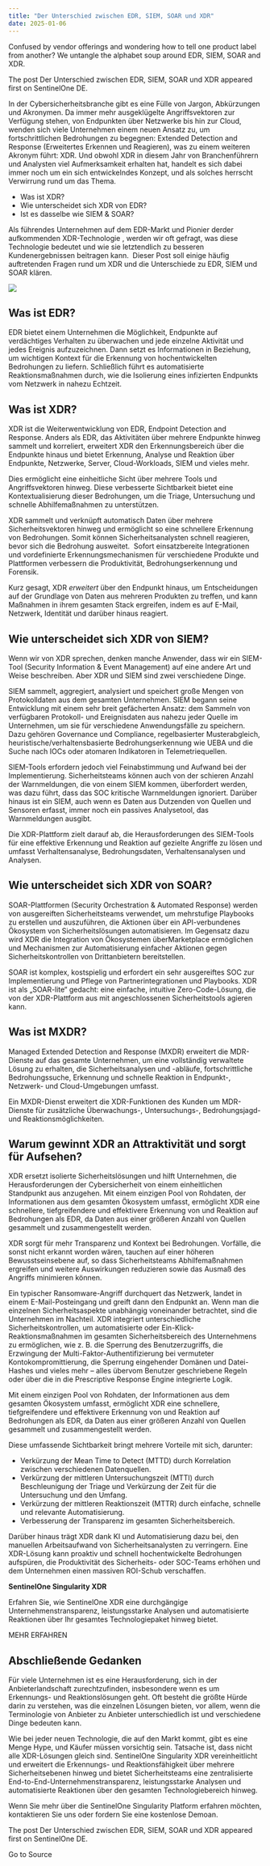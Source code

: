 ```yaml
---
title: "Der Unterschied zwischen EDR, SIEM, SOAR und XDR"
date: 2025-01-06
---
```


Confused by vendor offerings and wondering how to tell one product label from another? We untangle the alphabet soup around EDR, SIEM, SOAR and XDR.

The post Der Unterschied zwischen EDR, SIEM, SOAR und XDR appeared first on SentinelOne DE.

In der Cybersicherheitsbranche gibt es eine Fülle von Jargon, Abkürzungen und Akronymen. Da immer mehr ausgeklügelte Angriffsvektoren zur Verfügung stehen, von Endpunkten über Netzwerke bis hin zur Cloud, wenden sich viele Unternehmen einem neuen Ansatz zu, um fortschrittlichen Bedrohungen zu begegnen: Extended Detection and Response (Erweitertes Erkennen und Reagieren), was zu einem weiteren Akronym führt: XDR. Und obwohl XDR in diesem Jahr von Branchenführern und Analysten viel Aufmerksamkeit erhalten hat, handelt es sich dabei immer noch um ein sich entwickelndes Konzept, und als solches herrscht Verwirrung rund um das Thema.

- Was ist XDR?
- Wie unterscheidet sich XDR von EDR?
- Ist es dasselbe wie SIEM & SOAR?

Als führendes Unternehmen auf dem EDR-Markt und Pionier derder aufkommenden XDR-Technologie , werden wir oft gefragt, was diese Technologie bedeutet und wie sie letztendlich zu besseren Kundenergebnissen beitragen kann.  Dieser Post soll einige häufig auftretenden Fragen rund um XDR und die Unterschiede zu EDR, SIEM und SOAR klären.

![](https://de.sentinelone.com/wp-content/uploads/sites/3/2022/05/Understanding-the-Difference-Between-EDR-SIEM-SOAR-and-XDR_BLOG2.jpg)

## **Was ist EDR?**

EDR bietet einem Unternehmen die Möglichkeit, Endpunkte auf verdächtiges Verhalten zu überwachen und jede einzelne Aktivität und jedes Ereignis aufzuzeichnen. Dann setzt es Informationen in Beziehung, um wichtigen Kontext für die Erkennung von hochentwickelten Bedrohungen zu liefern. Schließlich führt es automatisierte Reaktionsmaßnahmen durch, wie die Isolierung eines infizierten Endpunkts vom Netzwerk in nahezu Echtzeit.

## **Was ist XDR?**

XDR ist die Weiterwentwicklung von EDR, Endpoint Detection and Response. Anders als EDR, das Aktivitäten über mehrere Endpunkte hinweg sammelt und korreliert, erweitert XDR den Erkennungsbereich über die Endpunkte hinaus und bietet Erkennung, Analyse und Reaktion über Endpunkte, Netzwerke, Server, Cloud-Workloads, SIEM und vieles mehr.

Dies ermöglicht eine einheitliche Sicht über mehrere Tools und Angriffsvektoren hinweg. Diese verbesserte Sichtbarkeit bietet eine Kontextualisierung dieser Bedrohungen, um die Triage, Untersuchung und schnelle Abhilfemaßnahmen zu unterstützen.

XDR sammelt und verknüpft automatisch Daten über mehrere Sicherheitsvektoren hinweg und ermöglicht so eine schnellere Erkennung von Bedrohungen. Somit können Sicherheitsanalysten schnell reagieren, bevor sich die Bedrohung ausweitet.  Sofort einsatzbereite Integrationen und vordefinierte Erkennungsmechanismen für verschiedene Produkte und Plattformen verbessern die Produktivität, Bedrohungserkennung und Forensik.

Kurz gesagt, XDR _erweitert_ über den Endpunkt hinaus, um Entscheidungen auf der Grundlage von Daten aus mehreren Produkten zu treffen, und kann Maßnahmen in ihrem gesamten Stack ergreifen, indem es auf E-Mail, Netzwerk, Identität und darüber hinaus reagiert.

## **Wie unterscheidet sich XDR von SIEM?**

Wenn wir von XDR sprechen, denken manche Anwender, dass wir ein SIEM-Tool (Security Information & Event Management) auf eine andere Art und Weise beschreiben. Aber XDR und SIEM sind zwei verschiedene Dinge.

SIEM sammelt, aggregiert, analysiert und speichert große Mengen von Protokolldaten aus dem gesamten Unternehmen. SIEM begann seine Entwicklung mit einem sehr breit gefächerten Ansatz: dem Sammeln von verfügbaren Protokoll- und Ereignisdaten aus nahezu jeder Quelle im Unternehmen, um sie für verschiedene Anwendungsfälle zu speichern. Dazu gehören Governance und Compliance, regelbasierter Musterabgleich, heuristische/verhaltensbasierte Bedrohungserkennung wie UEBA und die Suche nach IOCs oder atomaren Indikatoren in Telemetriequellen.

SIEM-Tools erfordern jedoch viel Feinabstimmung und Aufwand bei der Implementierung. Sicherheitsteams können auch von der schieren Anzahl der Warnmeldungen, die von einem SIEM kommen, überfordert werden, was dazu führt, dass das SOC kritische Warnmeldungen ignoriert. Darüber hinaus ist ein SIEM, auch wenn es Daten aus Dutzenden von Quellen und Sensoren erfasst, immer noch ein passives Analysetool, das Warnmeldungen ausgibt.

Die XDR-Plattform zielt darauf ab, die Herausforderungen des SIEM-Tools für eine effektive Erkennung und Reaktion auf gezielte Angriffe zu lösen und umfasst Verhaltensanalyse, Bedrohungsdaten, Verhaltensanalysen und Analysen.

## **Wie unterscheidet sich XDR von SOAR?**

SOAR-Plattformen (Security Orchestration & Automated Response) werden von ausgereiften Sicherheitsteams verwendet, um mehrstufige Playbooks zu erstellen und auszuführen, die Aktionen über ein API-verbundenes Ökosystem von Sicherheitslösungen automatisieren. Im Gegensatz dazu wird XDR die Integration von Ökosystemen überMarketplace ermöglichen und Mechanismen zur Automatisierung einfacher Aktionen gegen Sicherheitskontrollen von Drittanbietern bereitstellen.

SOAR ist komplex, kostspielig und erfordert ein sehr ausgereiftes SOC zur Implementierung und Pflege von Partnerintegrationen und Playbooks. XDR ist als „SOAR-lite“ gedacht: eine einfache, intuitive Zero-Code-Lösung, die von der XDR-Plattform aus mit angeschlossenen Sicherheitstools agieren kann.

## **Was ist MXDR?**

Managed Extended Detection and Response (MXDR) erweitert die MDR-Dienste auf das gesamte Unternehmen, um eine vollständig verwaltete Lösung zu erhalten, die Sicherheitsanalysen und -abläufe, fortschrittliche Bedrohungssuche, Erkennung und schnelle Reaktion in Endpunkt-, Netzwerk- und Cloud-Umgebungen umfasst.

Ein MXDR-Dienst erweitert die XDR-Funktionen des Kunden um MDR-Dienste für zusätzliche Überwachungs-, Untersuchungs-, Bedrohungsjagd- und Reaktionsmöglichkeiten.

## **Warum gewinnt XDR an Attraktivität und sorgt für Aufsehen?**

XDR ersetzt isolierte Sicherheitslösungen und hilft Unternehmen, die Herausforderungen der Cybersicherheit von einem einheitlichen Standpunkt aus anzugehen. Mit einem einzigen Pool von Rohdaten, der Informationen aus dem gesamten Ökosystem umfasst, ermöglicht XDR eine schnellere, tiefgreifendere und effektivere Erkennung von und Reaktion auf Bedrohungen als EDR, da Daten aus einer größeren Anzahl von Quellen gesammelt und zusammengestellt werden.

XDR sorgt für mehr Transparenz und Kontext bei Bedrohungen. Vorfälle, die sonst nicht erkannt worden wären, tauchen auf einer höheren Bewusstseinsebene auf, so dass Sicherheitsteams Abhilfemaßnahmen ergreifen und weitere Auswirkungen reduzieren sowie das Ausmaß des Angriffs minimieren können.

Ein typischer Ransomware-Angriff durchquert das Netzwerk, landet in einem E-Mail-Posteingang und greift dann den Endpunkt an. Wenn man die einzelnen Sicherheitsaspekte unabhängig voneinander betrachtet, sind die Unternehmen im Nachteil. XDR integriert unterschiedliche Sicherheitskontrollen, um automatisierte oder Ein-Klick-Reaktionsmaßnahmen im gesamten Sicherheitsbereich des Unternehmens zu ermöglichen, wie z. B. die Sperrung des Benutzerzugriffs, die Erzwingung der Multi-Faktor-Authentifizierung bei vermuteter Kontokompromittierung, die Sperrung eingehender Domänen und Datei-Hashes und vieles mehr – alles übervom Benutzer geschriebene Regeln oder über die in die Prescriptive Response Engine integrierte Logik.

Mit einem einzigen Pool von Rohdaten, der Informationen aus dem gesamten Ökosystem umfasst, ermöglicht XDR eine schnellere, tiefgreifendere und effektivere Erkennung von und Reaktion auf Bedrohungen als EDR, da Daten aus einer größeren Anzahl von Quellen gesammelt und zusammengestellt werden.

Diese umfassende Sichtbarkeit bringt mehrere Vorteile mit sich, darunter:

- Verkürzung der Mean Time to Detect (MTTD) durch Korrelation zwischen verschiedenen Datenquellen.
- Verkürzung der mittleren Untersuchungszeit (MTTI) durch Beschleunigung der Triage und Verkürzung der Zeit für die Untersuchung und den Umfang.
- Verkürzung der mittleren Reaktionszeit (MTTR) durch einfache, schnelle und relevante Automatisierung.
- Verbesserung der Transparenz im gesamten Sicherheitsbereich.

Darüber hinaus trägt XDR dank KI und Automatisierung dazu bei, den manuellen Arbeitsaufwand von Sicherheitsanalysten zu verringern. Eine XDR-Lösung kann proaktiv und schnell hochentwickelte Bedrohungen aufspüren, die Produktivität des Sicherheits- oder SOC-Teams erhöhen und dem Unternehmen einen massiven ROI-Schub verschaffen.

**SentinelOne Singularity XDR**

Erfahren Sie, wie SentinelOne XDR eine durchgängige Unternehmenstransparenz, leistungsstarke Analysen und automatisierte Reaktionen über Ihr gesamtes Technologiepaket hinweg bietet.

MEHR ERFAHREN

## **Abschließende Gedanken**

Für viele Unternehmen ist es eine Herausforderung, sich in der Anbieterlandschaft zurechtzufinden, insbesondere wenn es um Erkennungs- und Reaktionslösungen geht. Oft besteht die größte Hürde darin zu verstehen, was die einzelnen Lösungen bieten, vor allem, wenn die Terminologie von Anbieter zu Anbieter unterschiedlich ist und verschiedene Dinge bedeuten kann.

Wie bei jeder neuen Technologie, die auf den Markt kommt, gibt es eine Menge Hype, und Käufer müssen vorsichtig sein. Tatsache ist, dass nicht alle XDR-Lösungen gleich sind. SentinelOne Singularity XDR vereinheitlicht und erweitert die Erkennungs- und Reaktionsfähigkeit über mehrere Sicherheitsebenen hinweg und bietet Sicherheitsteams eine zentralisierte End-to-End-Unternehmenstransparenz, leistungsstarke Analysen und automatisierte Reaktionen über den gesamten Technologiebereich hinweg.

Wenn Sie mehr über die SentinelOne Singularity Platform erfahren möchten, kontaktieren Sie uns oder fordern Sie eine kostenlose Demoan.

The post Der Unterschied zwischen EDR, SIEM, SOAR und XDR appeared first on SentinelOne DE.

Go to Source
